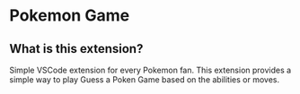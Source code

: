 # Pokemon Game

## What is this extension?

Simple VSCode extension for every Pokemon fan. This extension provides a simple way to play Guess a Poken Game based on the abilities or moves.


